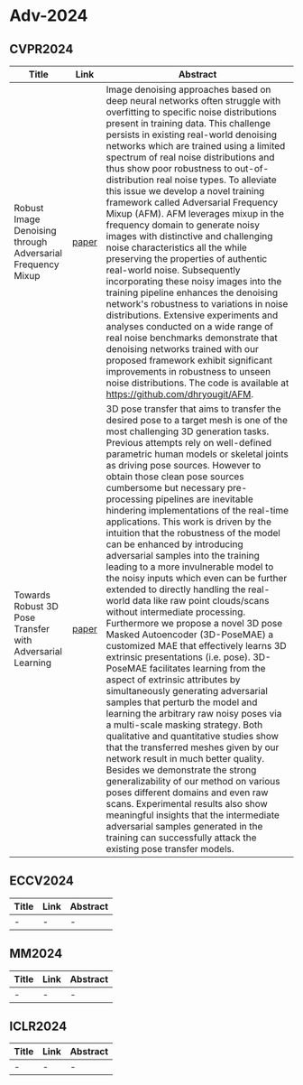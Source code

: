 # Adv-2024

## CVPR2024
| Title | Link | Abstract |
| --- | --- | --- |
| Robust Image Denoising through Adversarial Frequency Mixup | [paper](https://openaccess.thecvf.com/content/CVPR2024/html/Ryou_Robust_Image_Denoising_through_Adversarial_Frequency_Mixup_CVPR_2024_paper.html) | Image denoising approaches based on deep neural networks often struggle with overfitting to specific noise distributions present in training data. This challenge persists in existing real-world denoising networks which are trained using a limited spectrum of real noise distributions and thus show poor robustness to out-of-distribution real noise types. To alleviate this issue we develop a novel training framework called Adversarial Frequency Mixup (AFM). AFM leverages mixup in the frequency domain to generate noisy images with distinctive and challenging noise characteristics all the while preserving the properties of authentic real-world noise. Subsequently incorporating these noisy images into the training pipeline enhances the denoising network's robustness to variations in noise distributions. Extensive experiments and analyses conducted on a wide range of real noise benchmarks demonstrate that denoising networks trained with our proposed framework exhibit significant improvements in robustness to unseen noise distributions. The code is available at https://github.com/dhryougit/AFM.|
| Towards Robust 3D Pose Transfer with Adversarial Learning | [paper](https://openaccess.thecvf.com/content/CVPR2024/html/Chen_Towards_Robust_3D_Pose_Transfer_with_Adversarial_Learning_CVPR_2024_paper.html) | 3D pose transfer that aims to transfer the desired pose to a target mesh is one of the most challenging 3D generation tasks. Previous attempts rely on well-defined parametric human models or skeletal joints as driving pose sources. However to obtain those clean pose sources cumbersome but necessary pre-processing pipelines are inevitable hindering implementations of the real-time applications. This work is driven by the intuition that the robustness of the model can be enhanced by introducing adversarial samples into the training leading to a more invulnerable model to the noisy inputs which even can be further extended to directly handling the real-world data like raw point clouds/scans without intermediate processing. Furthermore we propose a novel 3D pose Masked Autoencoder (3D-PoseMAE) a customized MAE that effectively learns 3D extrinsic presentations (i.e. pose). 3D-PoseMAE facilitates learning from the aspect of extrinsic attributes by simultaneously generating adversarial samples that perturb the model and learning the arbitrary raw noisy poses via a multi-scale masking strategy. Both qualitative and quantitative studies show that the transferred meshes given by our network result in much better quality. Besides we demonstrate the strong generalizability of our method on various poses different domains and even raw scans. Experimental results also show meaningful insights that the intermediate adversarial samples generated in the training can successfully attack the existing pose transfer models. |

## ECCV2024
| Title | Link | Abstract |
| --- | --- | --- |
| - | - | - |

## MM2024
| Title | Link | Abstract |
| --- | --- | --- |
| - | - | - |

## ICLR2024
| Title | Link | Abstract |
| --- | --- | --- |
| - | - | - |
